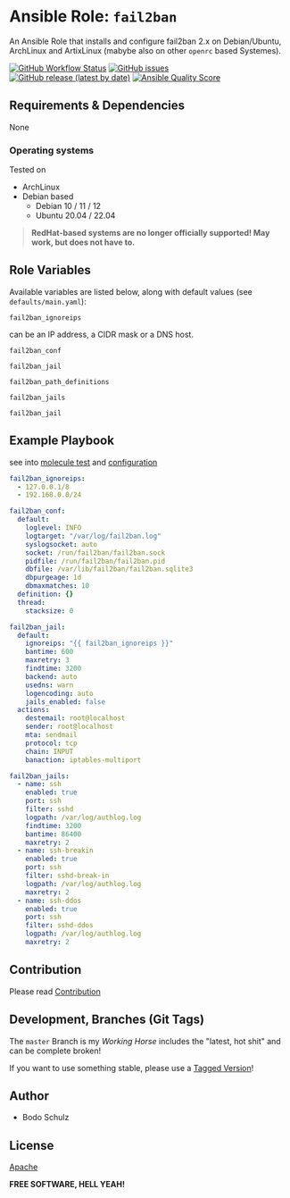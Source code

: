 
# Ansible Role:  `fail2ban`

An Ansible Role that installs and configure fail2ban 2.x on Debian/Ubuntu, ArchLinux and ArtixLinux (mabybe also on other `openrc` based Systemes).

[![GitHub Workflow Status](https://img.shields.io/github/actions/workflow/status/bodsch/ansible-fail2ban/main.yml?branch=main)][ci]
[![GitHub issues](https://img.shields.io/github/issues/bodsch/ansible-fail2ban)][issues]
[![GitHub release (latest by date)](https://img.shields.io/github/v/release/bodsch/ansible-fail2ban)][releases]
[![Ansible Quality Score](https://img.shields.io/ansible/quality/50067?label=role%20quality)][quality]

[ci]: https://github.com/bodsch/ansible-fail2ban/actions
[issues]: https://github.com/bodsch/ansible-fail2ban/issues?q=is%3Aopen+is%3Aissue
[releases]: https://github.com/bodsch/ansible-fail2ban/releases
[quality]: https://galaxy.ansible.com/bodsch/fail2ban


## Requirements & Dependencies

None

### Operating systems

Tested on

* ArchLinux
* Debian based
    - Debian 10 / 11 / 12
    - Ubuntu 20.04 / 22.04

> **RedHat-based systems are no longer officially supported! May work, but does not have to.**


## Role Variables

Available variables are listed below, along with default values (see `defaults/main.yaml`):

`fail2ban_ignoreips`

can be an IP address, a CIDR mask or a DNS host.

`fail2ban_conf`

`fail2ban_jail`

`fail2ban_path_definitions`

`fail2ban_jails`

`fail2ban_jail`


## Example Playbook

see into [molecule test](molecule/default/converge.yml) and [configuration](molecule/default/group_vars/all/vars.yml)



```yaml
fail2ban_ignoreips:
  - 127.0.0.1/8
  - 192.168.0.0/24

fail2ban_conf:
  default:
    loglevel: INFO
    logtarget: "/var/log/fail2ban.log"
    syslogsocket: auto
    socket: /run/fail2ban/fail2ban.sock
    pidfile: /run/fail2ban/fail2ban.pid
    dbfile: /var/lib/fail2ban/fail2ban.sqlite3
    dbpurgeage: 1d
    dbmaxmatches: 10
  definition: {}
  thread:
    stacksize: 0

fail2ban_jail:
  default:
    ignoreips: "{{ fail2ban_ignoreips }}"
    bantime: 600
    maxretry: 3
    findtime: 3200
    backend: auto
    usedns: warn
    logencoding: auto
    jails_enabled: false
  actions:
    destemail: root@localhost
    sender: root@localhost
    mta: sendmail
    protocol: tcp
    chain: INPUT
    banaction: iptables-multiport

fail2ban_jails:
  - name: ssh
    enabled: true
    port: ssh
    filter: sshd
    logpath: /var/log/authlog.log
    findtime: 3200
    bantime: 86400
    maxretry: 2
  - name: ssh-breakin
    enabled: true
    port: ssh
    filter: sshd-break-in
    logpath: /var/log/authlog.log
    maxretry: 2
  - name: ssh-ddos
    enabled: true
    port: ssh
    filter: sshd-ddos
    logpath: /var/log/authlog.log
    maxretry: 2
```


## Contribution

Please read [Contribution](CONTRIBUTING.md)

## Development,  Branches (Git Tags)

The `master` Branch is my *Working Horse* includes the "latest, hot shit" and can be complete broken!

If you want to use something stable, please use a [Tagged Version](https://github.com/bodsch/ansible-fail2ban/tags)!


## Author

- Bodo Schulz

## License

[Apache](LICENSE)

**FREE SOFTWARE, HELL YEAH!**
